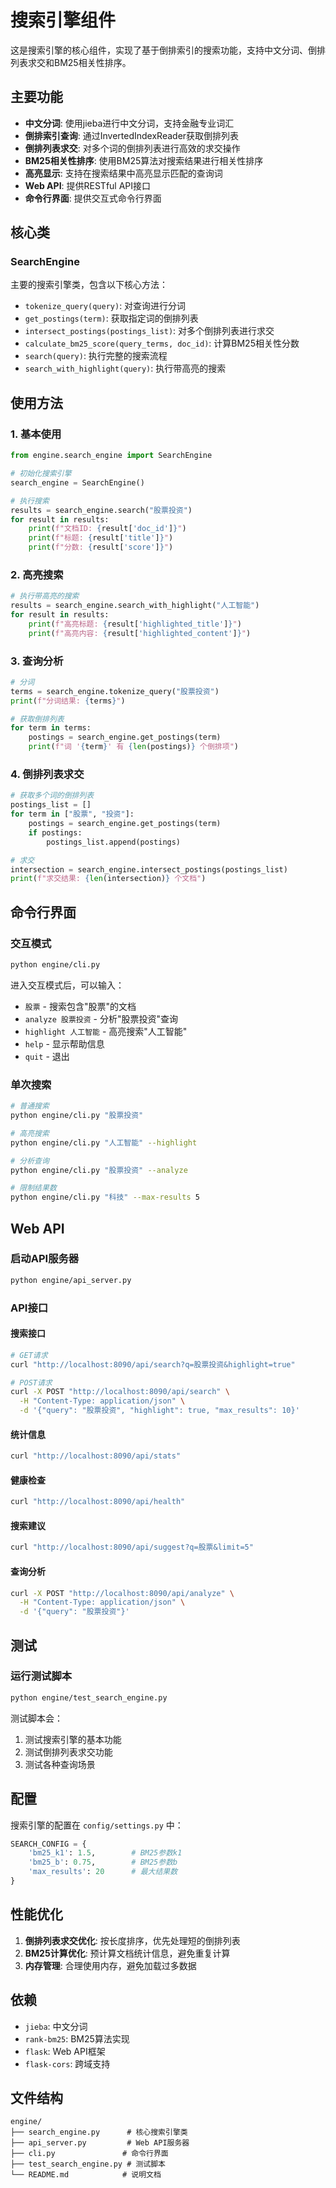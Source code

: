 # 搜索引擎组件

这是搜索引擎的核心组件，实现了基于倒排索引的搜索功能，支持中文分词、倒排列表求交和BM25相关性排序。

## 主要功能

- **中文分词**: 使用jieba进行中文分词，支持金融专业词汇
- **倒排索引查询**: 通过InvertedIndexReader获取倒排列表
- **倒排列表求交**: 对多个词的倒排列表进行高效的求交操作
- **BM25相关性排序**: 使用BM25算法对搜索结果进行相关性排序
- **高亮显示**: 支持在搜索结果中高亮显示匹配的查询词
- **Web API**: 提供RESTful API接口
- **命令行界面**: 提供交互式命令行界面

## 核心类

### SearchEngine

主要的搜索引擎类，包含以下核心方法：

- `tokenize_query(query)`: 对查询进行分词
- `get_postings(term)`: 获取指定词的倒排列表
- `intersect_postings(postings_list)`: 对多个倒排列表进行求交
- `calculate_bm25_score(query_terms, doc_id)`: 计算BM25相关性分数
- `search(query)`: 执行完整的搜索流程
- `search_with_highlight(query)`: 执行带高亮的搜索

## 使用方法

### 1. 基本使用

```python
from engine.search_engine import SearchEngine

# 初始化搜索引擎
search_engine = SearchEngine()

# 执行搜索
results = search_engine.search("股票投资")
for result in results:
    print(f"文档ID: {result['doc_id']}")
    print(f"标题: {result['title']}")
    print(f"分数: {result['score']}")
```

### 2. 高亮搜索

```python
# 执行带高亮的搜索
results = search_engine.search_with_highlight("人工智能")
for result in results:
    print(f"高亮标题: {result['highlighted_title']}")
    print(f"高亮内容: {result['highlighted_content']}")
```

### 3. 查询分析

```python
# 分词
terms = search_engine.tokenize_query("股票投资")
print(f"分词结果: {terms}")

# 获取倒排列表
for term in terms:
    postings = search_engine.get_postings(term)
    print(f"词 '{term}' 有 {len(postings)} 个倒排项")
```

### 4. 倒排列表求交

```python
# 获取多个词的倒排列表
postings_list = []
for term in ["股票", "投资"]:
    postings = search_engine.get_postings(term)
    if postings:
        postings_list.append(postings)

# 求交
intersection = search_engine.intersect_postings(postings_list)
print(f"求交结果: {len(intersection)} 个文档")
```

## 命令行界面

### 交互模式

```bash
python engine/cli.py
```

进入交互模式后，可以输入：
- `股票` - 搜索包含"股票"的文档
- `analyze 股票投资` - 分析"股票投资"查询
- `highlight 人工智能` - 高亮搜索"人工智能"
- `help` - 显示帮助信息
- `quit` - 退出

### 单次搜索

```bash
# 普通搜索
python engine/cli.py "股票投资"

# 高亮搜索
python engine/cli.py "人工智能" --highlight

# 分析查询
python engine/cli.py "股票投资" --analyze

# 限制结果数
python engine/cli.py "科技" --max-results 5
```

## Web API

### 启动API服务器

```bash
python engine/api_server.py
```

### API接口

#### 搜索接口

```bash
# GET请求
curl "http://localhost:8090/api/search?q=股票投资&highlight=true"

# POST请求
curl -X POST "http://localhost:8090/api/search" \
  -H "Content-Type: application/json" \
  -d '{"query": "股票投资", "highlight": true, "max_results": 10}'
```

#### 统计信息

```bash
curl "http://localhost:8090/api/stats"
```

#### 健康检查

```bash
curl "http://localhost:8090/api/health"
```

#### 搜索建议

```bash
curl "http://localhost:8090/api/suggest?q=股票&limit=5"
```

#### 查询分析

```bash
curl -X POST "http://localhost:8090/api/analyze" \
  -H "Content-Type: application/json" \
  -d '{"query": "股票投资"}'
```

## 测试

### 运行测试脚本

```bash
python engine/test_search_engine.py
```

测试脚本会：
1. 测试搜索引擎的基本功能
2. 测试倒排列表求交功能
3. 测试各种查询场景

## 配置

搜索引擎的配置在 `config/settings.py` 中：

```python
SEARCH_CONFIG = {
    'bm25_k1': 1.5,        # BM25参数k1
    'bm25_b': 0.75,        # BM25参数b
    'max_results': 20      # 最大结果数
}
```

## 性能优化

1. **倒排列表求交优化**: 按长度排序，优先处理短的倒排列表
2. **BM25计算优化**: 预计算文档统计信息，避免重复计算
3. **内存管理**: 合理使用内存，避免加载过多数据

## 依赖

- `jieba`: 中文分词
- `rank-bm25`: BM25算法实现
- `flask`: Web API框架
- `flask-cors`: 跨域支持

## 文件结构

```
engine/
├── search_engine.py      # 核心搜索引擎类
├── api_server.py         # Web API服务器
├── cli.py               # 命令行界面
├── test_search_engine.py # 测试脚本
└── README.md            # 说明文档
```
